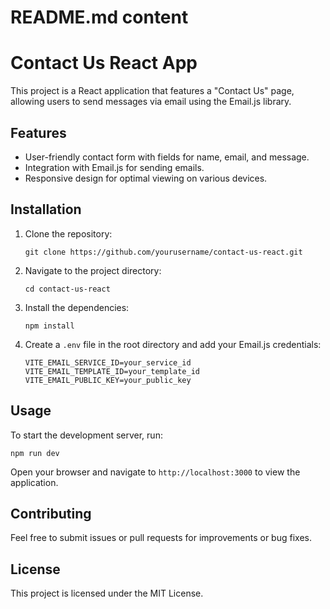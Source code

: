 # README.md content

# Contact Us React App

This project is a React application that features a "Contact Us" page, allowing users to send messages via email using the Email.js library.

## Features

- User-friendly contact form with fields for name, email, and message.
- Integration with Email.js for sending emails.
- Responsive design for optimal viewing on various devices.

## Installation

1. Clone the repository:
   ```
   git clone https://github.com/yourusername/contact-us-react.git
   ```

2. Navigate to the project directory:
   ```
   cd contact-us-react
   ```

3. Install the dependencies:
   ```
   npm install
   ```

4. Create a `.env` file in the root directory and add your Email.js credentials:
   ```
   VITE_EMAIL_SERVICE_ID=your_service_id
   VITE_EMAIL_TEMPLATE_ID=your_template_id
   VITE_EMAIL_PUBLIC_KEY=your_public_key
   ```

## Usage

To start the development server, run:
```
npm run dev
```

Open your browser and navigate to `http://localhost:3000` to view the application.

## Contributing

Feel free to submit issues or pull requests for improvements or bug fixes.

## License

This project is licensed under the MIT License.